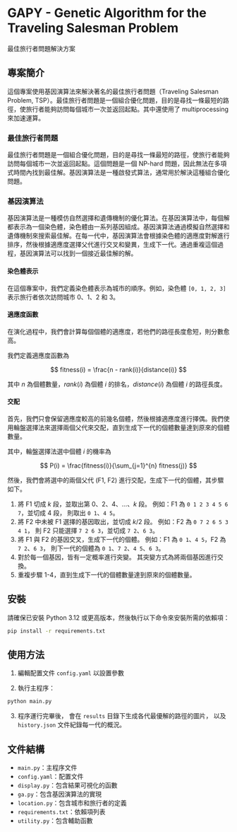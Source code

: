 # GAPY - Genetic Algorithm for the Traveling Salesman Problem

最佳旅行者問題解決方案

## 專案簡介

這個專案使用基因演算法來解決著名的最佳旅行者問題（Traveling Salesman Problem, TSP）。最佳旅行者問題是一個組合優化問題，目的是尋找一條最短的路徑，使旅行者能夠訪問每個城市一次並返回起點。其中還使用了 multiprocessing 來加速運算。

### 最佳旅行者問題

最佳旅行者問題是一個組合優化問題，目的是尋找一條最短的路徑，使旅行者能夠訪問每個城市一次並返回起點。這個問題是一個 NP-hard 問題，因此無法在多項式時間內找到最佳解。基因演算法是一種啟發式算法，通常用於解決這種組合優化問題。

### 基因演算法

基因演算法是一種模仿自然選擇和遺傳機制的優化算法。在基因演算法中，每個解都表示為一個染色體，染色體由一系列基因組成。基因演算法通過模擬自然選擇和遺傳機制來搜索最佳解。在每一代中，基因演算法會根據染色體的適應度對解進行排序，然後根據適應度選擇父代進行交叉和變異，生成下一代。通過重複這個過程，基因演算法可以找到一個接近最佳解的解。

#### 染色體表示

在這個專案中，我們定義染色體表示為城市的順序。例如，染色體 `[0, 1, 2, 3]` 表示旅行者依次訪問城市 0、1、2 和 3。

#### 適應度函數

在演化過程中，我們會計算每個個體的適應度，若他們的路徑長度愈短，則分數愈高。

我們定義適應度函數為

$$
fitness(i) = \frac{n - rank(i)}{distance(i)}
$$

其中 $n$ 為個體數量，$rank(i)$ 為個體 $i$ 的排名，$distance(i)$ 為個體 $i$ 的路徑長度。

#### 交配

首先，我們只會保留適應度較高的前幾名個體，然後根據適應度進行擇偶。我們使用輪盤選擇法來選擇兩個父代來交配，直到生成下一代的個體數量達到原來的個體數量。

其中，輪盤選擇法選中個體 $i$ 的機率為

$$
P(i) = \frac{fitness(i)}{\sum_{j=1}^{n} fitness(j)}
$$

然後，我們會將選中的兩個父代 (F1, F2) 進行交配，生成下一代的個體，其步驟如下。

1.  將 F1 切成 $k$ 段，並取出第 $0$、$2$、$4$、$\ldots$、$k$ 段。
    例如：F1 為 `0 1 2 3 4 5 6 7`，並切成 $4$ 段，
    則取出 `0 1`、`4 5`。
2.  將 F2 中未被 F1 選擇的基因取出，並切成 $k/2$ 段。
    例如：F2 為 `0 7 2 6 5 3 4 1`，
    則 F2 只能選擇 `7 2 6 3`，並切成 `7 2`、`6 3`。
3.  將 F1 與 F2 的基因交叉，生成下一代的個體。
    例如：F1 為 `0 1`、`4 5`，F2 為 `7 2`、`6 3`，
    則下一代的個體為 `0 1`、`7 2`、`4 5`、`6 3`。
4.  對於每一個基因，皆有一定概率進行突變。
    其突變方式為將兩個基因進行交換。
5.  重複步驟 1-4，直到生成下一代的個體數量達到原來的個體數量。

## 安裝

請確保已安裝 Python 3.12 或更高版本，然後執行以下命令來安裝所需的依賴項：

```bash
pip install -r requirements.txt
```

## 使用方法

1.  編輯配置文件 `config.yaml` 以設置參數

2.  執行主程序：

```bash
python main.py
```

3.  程序運行完畢後，
    會在 `results` 目錄下生成各代最優解的路徑的圖片，
    以及 `history.json` 文件紀錄每一代的概況。

## 文件結構

-   `main.py`：主程序文件
-   `config.yaml`：配置文件
-   `display.py`：包含結果可視化的函數
-   `ga.py`：包含基因演算法的實現
-   `location.py`：包含城市和旅行者的定義
-   `requirements.txt`：依賴項列表
-   `utility.py`：包含輔助函數

